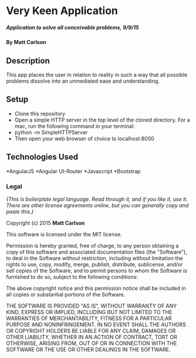 # Very Keen Application

##### Application to solve all conceivable problems, 9/9/15

#### By **Matt Carlson**

## Description

This app places the user in relation to reality in such a way that all possible problems dissolve into an unmediated ease and understanding.

## Setup

* Clone this repository
* Open a simple HTTP server in the top level of the cloned directory. For a mac, run the following command in your terminal:
* python -m SimpleHTTPServer
* Then open your web browser of choice to localhost:8000




## Technologies Used

*AngularJS
*Angular UI-Router
*Javascript
*Bootstrap


### Legal

*{This is boilerplate legal language. Read through it, and if you like it, use it. There are other license agreements online, but you can generally copy and paste this.}*

Copyright (c) 2015 **Matt Carlson**

This software is licensed under the MIT license.

Permission is hereby granted, free of charge, to any person obtaining a copy
of this software and associated documentation files (the "Software"), to deal
in the Software without restriction, including without limitation the rights
to use, copy, modify, merge, publish, distribute, sublicense, and/or sell
copies of the Software, and to permit persons to whom the Software is
furnished to do so, subject to the following conditions:

The above copyright notice and this permission notice shall be included in
all copies or substantial portions of the Software.

THE SOFTWARE IS PROVIDED "AS IS", WITHOUT WARRANTY OF ANY KIND, EXPRESS OR
IMPLIED, INCLUDING BUT NOT LIMITED TO THE WARRANTIES OF MERCHANTABILITY,
FITNESS FOR A PARTICULAR PURPOSE AND NONINFRINGEMENT. IN NO EVENT SHALL THE
AUTHORS OR COPYRIGHT HOLDERS BE LIABLE FOR ANY CLAIM, DAMAGES OR OTHER
LIABILITY, WHETHER IN AN ACTION OF CONTRACT, TORT OR OTHERWISE, ARISING FROM,
OUT OF OR IN CONNECTION WITH THE SOFTWARE OR THE USE OR OTHER DEALINGS IN
THE SOFTWARE.
